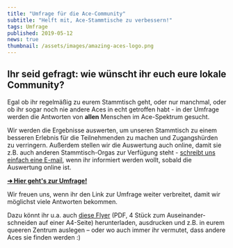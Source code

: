 ```yaml
---
title: "Umfrage für die Ace-Community"
subtitle: "Helft mit, Ace-Stammtische zu verbessern!"
tags: Umfrage
published: 2019-05-12
news: true
thumbnail: /assets/images/amazing-aces-logo.png
---
```


## Ihr seid gefragt: wie wünscht ihr euch eure lokale Community?

Egal ob ihr regelmäßig zu eurem Stammtisch geht, oder nur manchmal, oder ob ihr sogar noch nie andere Aces in echt getroffen habt - in der Umfrage werden die Antworten von **allen** Menschen im Ace-Spektrum gesucht.
 
Wir werden die Ergebnisse auswerten, um unseren Stammtisch zu einem besseren Erlebnis für die Teilnehmenden zu machen und Zugangshürden zu verringern. Außerdem stellen wir die Auswertung auch online, damit sie z.B. auch anderen Stammtisch-Orgas zur Verfügung steht - [schreibt uns einfach eine E-mail](/kontakt/), wenn ihr informiert werden wollt, sobald die Auswertung online ist.

**[➔ Hier geht's zur Umfrage!](https://forms.gle/r2VCkNed1XMfnoBLA)**

Wir freuen uns, wenn ihr den Link zur Umfrage weiter verbreitet, damit wir möglichst viele Antworten bekommen.

Dazu könnt ihr u.a. auch [diese Flyer](umfrageflyer_4x.pdf) (PDF, 4 Stück zum Auseinander&shy;schneiden auf einer A4-Seite) herunterladen, ausdrucken und z.B. in eurem queeren Zentrum auslegen – oder wo auch immer ihr vermutet, dass andere Aces sie finden werden :)
